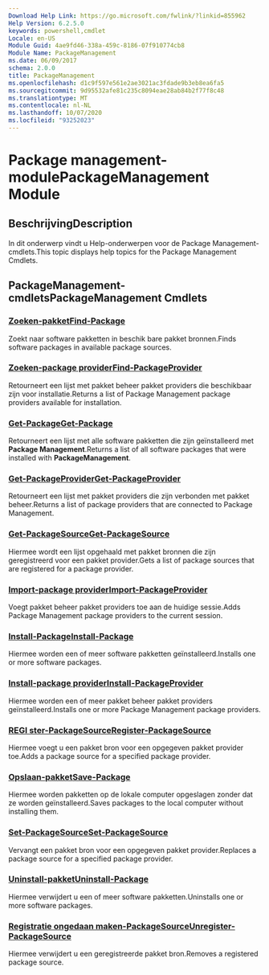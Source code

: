 ```yaml
---
Download Help Link: https://go.microsoft.com/fwlink/?linkid=855962
Help Version: 6.2.5.0
keywords: powershell,cmdlet
Locale: en-US
Module Guid: 4ae9fd46-338a-459c-8186-07f910774cb8
Module Name: PackageManagement
ms.date: 06/09/2017
schema: 2.0.0
title: PackageManagement
ms.openlocfilehash: d1c9f597e561e2ae3021ac3fdade9b3eb8ea6fa5
ms.sourcegitcommit: 9d95532afe81c235c8094eae28ab84b2f77f8c48
ms.translationtype: MT
ms.contentlocale: nl-NL
ms.lasthandoff: 10/07/2020
ms.locfileid: "93252023"
---
```

# <span data-ttu-id="f4e61-103">Package management-module</span><span class="sxs-lookup"><span data-stu-id="f4e61-103">PackageManagement Module</span></span>

## <span data-ttu-id="f4e61-104">Beschrijving</span><span class="sxs-lookup"><span data-stu-id="f4e61-104">Description</span></span>

<span data-ttu-id="f4e61-105">In dit onderwerp vindt u Help-onderwerpen voor de Package Management-cmdlets.</span><span class="sxs-lookup"><span data-stu-id="f4e61-105">This topic displays help topics for the Package Management Cmdlets.</span></span>

## <span data-ttu-id="f4e61-106">PackageManagement-cmdlets</span><span class="sxs-lookup"><span data-stu-id="f4e61-106">PackageManagement Cmdlets</span></span>

### [<span data-ttu-id="f4e61-107">Zoeken-pakket</span><span class="sxs-lookup"><span data-stu-id="f4e61-107">Find-Package</span></span>](Find-Package.md)
<span data-ttu-id="f4e61-108">Zoekt naar software pakketten in beschik bare pakket bronnen.</span><span class="sxs-lookup"><span data-stu-id="f4e61-108">Finds software packages in available package sources.</span></span>

### [<span data-ttu-id="f4e61-109">Zoeken-package provider</span><span class="sxs-lookup"><span data-stu-id="f4e61-109">Find-PackageProvider</span></span>](Find-PackageProvider.md)
<span data-ttu-id="f4e61-110">Retourneert een lijst met pakket beheer pakket providers die beschikbaar zijn voor installatie.</span><span class="sxs-lookup"><span data-stu-id="f4e61-110">Returns a list of Package Management package providers available for installation.</span></span>

### [<span data-ttu-id="f4e61-111">Get-Package</span><span class="sxs-lookup"><span data-stu-id="f4e61-111">Get-Package</span></span>](Get-Package.md)
<span data-ttu-id="f4e61-112">Retourneert een lijst met alle software pakketten die zijn geïnstalleerd met **Package Management**.</span><span class="sxs-lookup"><span data-stu-id="f4e61-112">Returns a list of all software packages that were installed with **PackageManagement**.</span></span>

### [<span data-ttu-id="f4e61-113">Get-PackageProvider</span><span class="sxs-lookup"><span data-stu-id="f4e61-113">Get-PackageProvider</span></span>](Get-PackageProvider.md)
<span data-ttu-id="f4e61-114">Retourneert een lijst met pakket providers die zijn verbonden met pakket beheer.</span><span class="sxs-lookup"><span data-stu-id="f4e61-114">Returns a list of package providers that are connected to Package Management.</span></span>

### [<span data-ttu-id="f4e61-115">Get-PackageSource</span><span class="sxs-lookup"><span data-stu-id="f4e61-115">Get-PackageSource</span></span>](Get-PackageSource.md)
<span data-ttu-id="f4e61-116">Hiermee wordt een lijst opgehaald met pakket bronnen die zijn geregistreerd voor een pakket provider.</span><span class="sxs-lookup"><span data-stu-id="f4e61-116">Gets a list of package sources that are registered for a package provider.</span></span>

### [<span data-ttu-id="f4e61-117">Import-package provider</span><span class="sxs-lookup"><span data-stu-id="f4e61-117">Import-PackageProvider</span></span>](Import-PackageProvider.md)
<span data-ttu-id="f4e61-118">Voegt pakket beheer pakket providers toe aan de huidige sessie.</span><span class="sxs-lookup"><span data-stu-id="f4e61-118">Adds Package Management package providers to the current session.</span></span>

### [<span data-ttu-id="f4e61-119">Install-Package</span><span class="sxs-lookup"><span data-stu-id="f4e61-119">Install-Package</span></span>](Install-Package.md)
<span data-ttu-id="f4e61-120">Hiermee worden een of meer software pakketten geïnstalleerd.</span><span class="sxs-lookup"><span data-stu-id="f4e61-120">Installs one or more software packages.</span></span>

### [<span data-ttu-id="f4e61-121">Install-package provider</span><span class="sxs-lookup"><span data-stu-id="f4e61-121">Install-PackageProvider</span></span>](Install-PackageProvider.md)
<span data-ttu-id="f4e61-122">Hiermee worden een of meer pakket beheer pakket providers geïnstalleerd.</span><span class="sxs-lookup"><span data-stu-id="f4e61-122">Installs one or more Package Management package providers.</span></span>

### [<span data-ttu-id="f4e61-123">REGI ster-PackageSource</span><span class="sxs-lookup"><span data-stu-id="f4e61-123">Register-PackageSource</span></span>](Register-PackageSource.md)
<span data-ttu-id="f4e61-124">Hiermee voegt u een pakket bron voor een opgegeven pakket provider toe.</span><span class="sxs-lookup"><span data-stu-id="f4e61-124">Adds a package source for a specified package provider.</span></span>

### [<span data-ttu-id="f4e61-125">Opslaan-pakket</span><span class="sxs-lookup"><span data-stu-id="f4e61-125">Save-Package</span></span>](Save-Package.md)
<span data-ttu-id="f4e61-126">Hiermee worden pakketten op de lokale computer opgeslagen zonder dat ze worden geïnstalleerd.</span><span class="sxs-lookup"><span data-stu-id="f4e61-126">Saves packages to the local computer without installing them.</span></span>

### [<span data-ttu-id="f4e61-127">Set-PackageSource</span><span class="sxs-lookup"><span data-stu-id="f4e61-127">Set-PackageSource</span></span>](Set-PackageSource.md)
<span data-ttu-id="f4e61-128">Vervangt een pakket bron voor een opgegeven pakket provider.</span><span class="sxs-lookup"><span data-stu-id="f4e61-128">Replaces a package source for a specified package provider.</span></span>

### [<span data-ttu-id="f4e61-129">Uninstall-pakket</span><span class="sxs-lookup"><span data-stu-id="f4e61-129">Uninstall-Package</span></span>](Uninstall-Package.md)
<span data-ttu-id="f4e61-130">Hiermee verwijdert u een of meer software pakketten.</span><span class="sxs-lookup"><span data-stu-id="f4e61-130">Uninstalls one or more software packages.</span></span>

### [<span data-ttu-id="f4e61-131">Registratie ongedaan maken-PackageSource</span><span class="sxs-lookup"><span data-stu-id="f4e61-131">Unregister-PackageSource</span></span>](Unregister-PackageSource.md)
<span data-ttu-id="f4e61-132">Hiermee verwijdert u een geregistreerde pakket bron.</span><span class="sxs-lookup"><span data-stu-id="f4e61-132">Removes a registered package source.</span></span>
